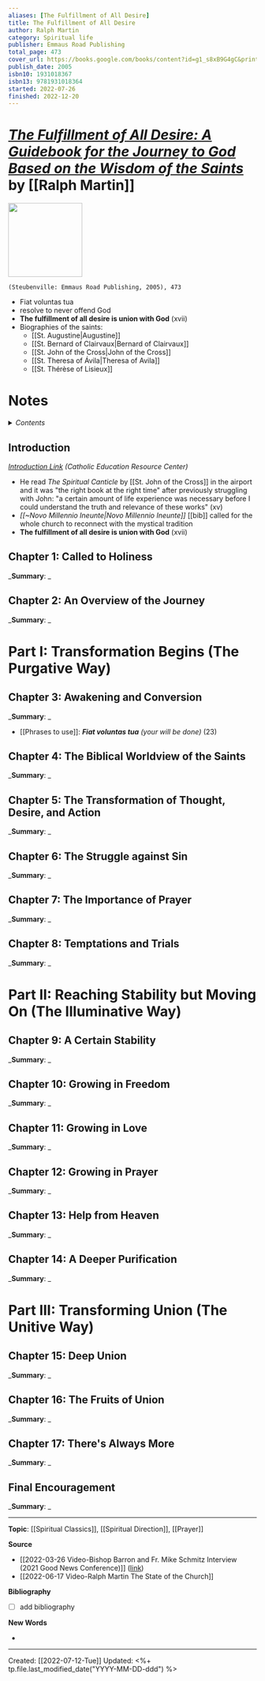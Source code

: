 ```yaml
---
aliases: [The Fulfillment of All Desire]
title: The Fulfillment of All Desire
author: Ralph Martin
category: Spiritual life
publisher: Emmaus Road Publishing
total_page: 473
cover_url: https://books.google.com/books/content?id=g1_s8xB9G4gC&printsec=frontcover&img=1&zoom=1&edge=curl&source=gbs_api
publish_date: 2005
isbn10: 1931018367
isbn13: 9781931018364
started: 2022-07-26
finished: 2022-12-20
---
```

# [*The Fulfillment of All Desire: A Guidebook for the Journey to God Based on the Wisdom of the Saints*](https://stpaulcenter.com/product/the-fulfillment-of-all-desire/) by [[Ralph Martin]]

<img src="https://stpaulcenter.com/wp-content/uploads/2017/06/9781931018364.jpg" width=150>

`(Steubenville: Emmaus Road Publishing, 2005), 473`

- Fiat voluntas tua
- resolve to never offend God 
- **The fulfillment of all desire is union with God** (xvii)
- Biographies of the saints: 
	- [[St. Augustine|Augustine]]
	- [[St. Bernard of Clairvaux|Bernard of Clairvaux]]
	- [[St. John of the Cross|John of the Cross]]
	- [[St. Theresa of Ávila|Theresa of Avila]]
	- [[St. Thérèse of Lisieux]]

# Notes

<details>
 <summary><i>Contents</i></summary>
<!-- MarkdownTOC autolink="true" -->

- [Introduction](#introduction)
- [Chapter 1: Called to Holiness](#chapter-1-called-to-holiness)
- [Chapter 2: An Overview of the Journey](#chapter-2-an-overview-of-the-journey)
- [Part I: Transformation Begins \(The Purgative Way\)](#part-i-transformation-begins-the-purgative-way)
- [Chapter 3: Awakening and Conversion](#chapter-3-awakening-and-conversion)
- [Chapter 4: The Biblical Worldview of the Saints](#chapter-4-the-biblical-worldview-of-the-saints)
- [Chapter 5: The Transformation of Thought, Desire, and Action](#chapter-5-the-transformation-of-thought-desire-and-action)
- [Chapter 6: The Struggle against Sin](#chapter-6-the-struggle-against-sin)
- [Chapter 7: The Importance of Prayer](#chapter-7-the-importance-of-prayer)
- [Chapter 8: Temptations and Trials](#chapter-8-temptations-and-trials)
- [Part II: Reaching Stability but Moving On \(The Illuminative Way\)](#part-ii-reaching-stability-but-moving-on-the-illuminative-way)
- [Chapter 9: A Certain Stability](#chapter-9-a-certain-stability)
- [Chapter 10: Growing in Freedom](#chapter-10-growing-in-freedom)
- [Chapter 11: Growing in Love](#chapter-11-growing-in-love)
- [Chapter 12: Growing in Prayer](#chapter-12-growing-in-prayer)
- [Chapter 13: Help from Heaven](#chapter-13-help-from-heaven)
- [Chapter 14: A Deeper Purification](#chapter-14-a-deeper-purification)
- [Part III: Transforming Union \(The Unitive Way\)](#part-iii-transforming-union-the-unitive-way)
- [Chapter 15: Deep Union](#chapter-15-deep-union)
- [Chapter 16: The Fruits of Union](#chapter-16-the-fruits-of-union)
- [Chapter 17: There's Always More](#chapter-17-theres-always-more)
- [Final Encouragement](#final-encouragement)

<!-- /MarkdownTOC -->
</details>

## Introduction
*[Introduction Link](https://www.catholiceducation.org/en/religion-and-philosophy/spiritual-life/the-fulfillment-of-all-desire.html) (Catholic Education Resource Center)*
- He read *The Spiritual Canticle* by [[St. John of the Cross]] in the airport and it was "the right book at the right time" after previously struggling with John: "a certain amount of life experience was necessary before I could understand the truth and relevance of these works" (xv)
- *[[~Novo Millennio Ineunte|Novo Millennio Ineunte]]* [[bib]] called for the whole church to reconnect with the mystical tradition 
- **The fulfillment of all desire is union with God** (xvii)


## Chapter 1: Called to Holiness
_**Summary**: _



## Chapter 2: An Overview of the Journey
_**Summary**: _



# Part I: Transformation Begins (The Purgative Way)

## Chapter 3: Awakening and Conversion
_**Summary**: _
- [[Phrases to use]]: ***Fiat voluntas tua** (your will be done)* (23)


## Chapter 4: The Biblical Worldview of the Saints
_**Summary**: _



## Chapter 5: The Transformation of Thought, Desire, and Action
_**Summary**: _



## Chapter 6: The Struggle against Sin
_**Summary**: _



## Chapter 7: The Importance of Prayer
_**Summary**: _



## Chapter 8: Temptations and Trials
_**Summary**: _



# Part II: Reaching Stability but Moving On (The Illuminative Way)

## Chapter 9: A Certain Stability
_**Summary**: _



## Chapter 10: Growing in Freedom
_**Summary**: _



## Chapter 11: Growing in Love
_**Summary**: _



## Chapter 12: Growing in Prayer
_**Summary**: _



## Chapter 13: Help from Heaven
_**Summary**: _



## Chapter 14: A Deeper Purification
_**Summary**: _



# Part III: Transforming Union (The Unitive Way)

## Chapter 15: Deep Union
_**Summary**: _



## Chapter 16: The Fruits of Union
_**Summary**: _



## Chapter 17: There's Always More
_**Summary**: _



## Final Encouragement
_**Summary**: _


--- 
**Topic**: [[Spiritual Classics]], [[Spiritual Direction]], [[Prayer]]

**Source**
- [[2022-03-26 Video-Bishop Barron and Fr. Mike Schmitz Interview (2021 Good News Conference)]] ([link](https://youtu.be/T4mcgqnspKw?t=690))
- [[2022-06-17 Video-Ralph Martin The State of the Church]]


**Bibliography**

- [ ] add bibliography

**New Words**

- 

---
Created: [[2022-07-12-Tue]]
Updated: <%+ tp.file.last_modified_date("YYYY-MM-DD-ddd") %>


